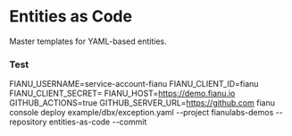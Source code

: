 # Entities as Code

Master templates for YAML-based entities.


### Test

FIANU_USERNAME=service-account-fianu FIANU_CLIENT_ID=fianu FIANU_CLIENT_SECRET=<blur> FIANU_HOST=https://demo.fianu.io GITHUB_ACTIONS=true GITHUB_SERVER_URL=https://github.com fianu console deploy example/dbx/exception.yaml --project fianulabs-demos --repository entities-as-code --commit